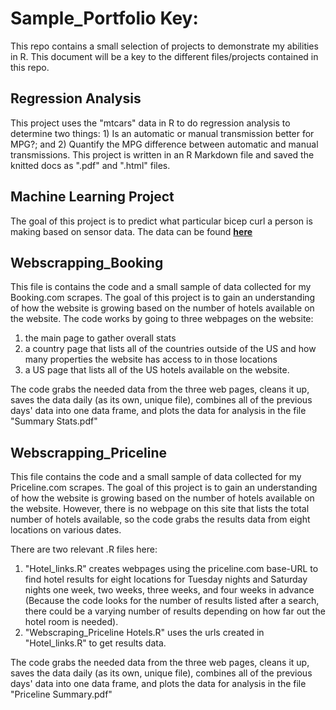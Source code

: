 # Sample_Portfolio Key: 
This repo contains a small selection of projects to demonstrate my abilities in R. This document will be a key to the different files/projects contained in this repo.

## Regression Analysis
This project uses the "mtcars" data in R to do regression analysis to determine two things: 1) Is an automatic or manual transmission better for MPG?; and 2) Quantify the MPG difference between automatic and manual transmissions. This project is written in an R Markdown file and saved the knitted docs as ".pdf" and ".html" files.

## Machine Learning Project
The goal of this project is to predict what particular bicep curl a person is making based on sensor data. The data can be found __[here](http://groupware.les.inf.puc-rio.br/har)__

## Webscrapping_Booking
This file is contains the code and a small sample of data collected for my Booking.com scrapes. The goal of this project is to gain an understanding of how the website is growing based on the number of hotels available on the website. The code works by going to three webpages on the website: 

1) the main page to gather overall stats
2) a country page that lists all of the countries outside of the US and how many properties the website has access to in those locations
3) a US page that lists all of the US hotels available on the website. 

The code grabs the needed data from the three web pages, cleans it up, saves the data daily (as its own, unique file), combines all of the previous days' data into one data frame, and plots the data for analysis in the file "Summary Stats.pdf"

## Webscrapping_Priceline
This file contains the code and a small sample of data collected for my Priceline.com scrapes. The goal of this project is to gain an understanding of how the website is growing based on the number of hotels available on the website. However, there is no webpage on this site that lists the total number of hotels available, so the code grabs the results data from eight locations on various dates. 

There are two relevant .R files here:

1) "Hotel_links.R" creates webpages using the priceline.com base-URL to find hotel results for eight locations for Tuesday nights and Saturday nights one week, two weeks, three weeks, and four weeks in advance (Because the code looks for the number of results listed after a search, there could be a varying number of results depending on how far out the hotel room is needed).
2) "Webscraping_Priceline Hotels.R" uses the urls created in "Hotel_links.R" to get results data. 

The code grabs the needed data from the three web pages, cleans it up, saves the data daily (as its own, unique file), combines all of the previous days' data into one data frame, and plots the data for analysis in the file "Priceline Summary.pdf"

